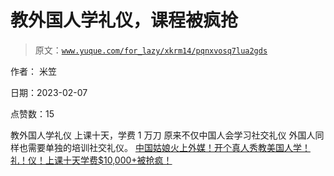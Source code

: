 # 教外国人学礼仪，课程被疯抢

> 原文：[`www.yuque.com/for_lazy/xkrm14/pqnxvosq7lua2gds`](https://www.yuque.com/for_lazy/xkrm14/pqnxvosq7lua2gds)

作者： 米笠

日期：2023-02-07

点赞数：15

教外国人学礼仪 上课十天，学费 1 万刀 原来不仅中国人会学习社交礼仪 外国人同样也需要单独的培训社交礼仪。 [中国姑娘火上外媒！开个真人秀教美国人学！礼！仪！上课十天学费$10,000+被抢疯！](https://mp.weixin.qq.com/s/ZLhl7Og58m0OrtnrB120cw)



